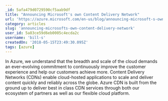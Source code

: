 ```yaml
---
_id: 5afa479d0729590cf5aab9df
title: "Announcing Microsoft's own Content Delivery Network"
url: 'https://azure.microsoft.com/en-us/blog/announcing-microsoft-s-own-cdn-network/'
category: articles
slug: 'announcing-microsofts-own-content-delivery-network'
user_id: 5a83ce59d6eb0005c4ecda2c
username: 'bill-s'
createdOn: '2018-05-15T23:49:30.095Z'
tags: [azure]
---
```


In Azure, we understand that the breadth and scale of the cloud demands an ever-evolving commitment to continuously improve the customer experience and help our customers achieve more. Content Delivery Networks (CDNs) enable cloud-hosted applications to scale and deliver content quickly and reliably across the globe. Azure CDN is built from the ground up to deliver best in class CDN services through both our ecosystem of partners as well as our flexible cloud platform.

